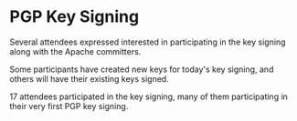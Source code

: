 # PGP Key Signing

Several attendees expressed interested in participating in the key signing along with the Apache committers.

Some participants have created new keys for today's key signing, and others will have their existing keys signed.

17 attendees participated in the key signing, many of them participating in their very first PGP key signing.
